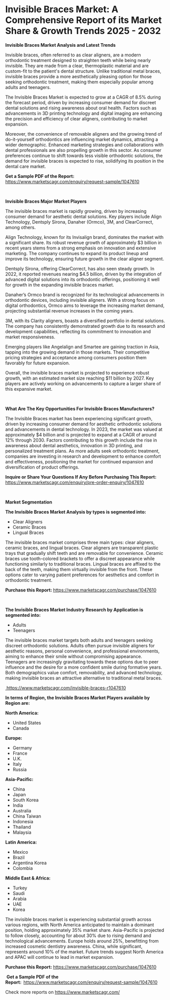 <p><h1>Invisible Braces Market: A Comprehensive Report of its Market Share & Growth Trends 2025 - 2032</h1></p><p><strong>Invisible Braces Market Analysis and Latest Trends</strong></p>
<p><p>Invisible braces, often referred to as clear aligners, are a modern orthodontic treatment designed to straighten teeth while being nearly invisible. They are made from a clear, thermoplastic material and are custom-fit to the patient's dental structure. Unlike traditional metal braces, invisible braces provide a more aesthetically pleasing option for those seeking orthodontic treatment, making them especially popular among adults and teenagers.</p><p>The Invisible Braces Market is expected to grow at a CAGR of 8.5% during the forecast period, driven by increasing consumer demand for discreet dental solutions and rising awareness about oral health. Factors such as advancements in 3D printing technology and digital imaging are enhancing the precision and efficiency of clear aligners, contributing to market expansion. </p><p>Moreover, the convenience of removable aligners and the growing trend of do-it-yourself orthodontics are influencing market dynamics, attracting a wider demographic. Enhanced marketing strategies and collaborations with dental professionals are also propelling growth in this sector. As consumer preferences continue to shift towards less visible orthodontic solutions, the demand for invisible braces is expected to rise, solidifying its position in the dental care market. </p></p>
<p><strong>Get a Sample PDF of the Report:&nbsp;</strong> <a href="https://www.marketscagr.com/enquiry/request-sample/1047610?utm_campaign=2634&utm_medium=2&utm_source=Github&utm_content=ia&utm_term=03032025&utm_id=invisible-braces">https://www.marketscagr.com/enquiry/request-sample/1047610</a></p>
<p>&nbsp;</p>
<p><strong>Invisible Braces Major Market Players</strong></p>
<p><p>The invisible braces market is rapidly growing, driven by increasing consumer demand for aesthetic dental solutions. Key players include Align Technology, Dentsply Sirona, Danaher (Ormco), 3M, and ClearCorrect, among others.</p><p>Align Technology, known for its Invisalign brand, dominates the market with a significant share. Its robust revenue growth of approximately $3 billion in recent years stems from a strong emphasis on innovation and extensive marketing. The company continues to expand its product lineup and improve its technology, ensuring future growth in the clear aligner segment.</p><p>Dentsply Sirona, offering ClearCorrect, has also seen steady growth. In 2022, it reported revenues nearing $4.5 billion, driven by the integration of advanced digital solutions into its orthodontic offerings, positioning it well for growth in the expanding invisible braces market.</p><p>Danaher’s Ormco brand is recognized for its technological advancements in orthodontic devices, including invisible aligners. With a strong focus on digital orthodontics, Ormco aims to leverage the increasing market demand, projecting substantial revenue increases in the coming years.</p><p>3M, with its Clarity aligners, boasts a diversified portfolio in dental solutions. The company has consistently demonstrated growth due to its research and development capabilities, reflecting its commitment to innovation and market responsiveness.</p><p>Emerging players like Angelalign and Smartee are gaining traction in Asia, tapping into the growing demand in those markets. Their competitive pricing strategies and acceptance among consumers position them favorably for future expansion.</p><p>Overall, the invisible braces market is projected to experience robust growth, with an estimated market size reaching $11 billion by 2027. Key players are actively working on advancements to capture a larger share of this expansive market.</p></p>
<p>&nbsp;</p>
<p><strong>What Are The Key Opportunities For Invisible Braces Manufacturers?</strong></p>
<p><p>The Invisible Braces market has been experiencing significant growth, driven by increasing consumer demand for aesthetic orthodontic solutions and advancements in dental technology. In 2023, the market was valued at approximately $4 billion and is projected to expand at a CAGR of around 12% through 2030. Factors contributing to this growth include the rise in awareness about dental aesthetics, innovation in 3D printing, and personalized treatment plans. As more adults seek orthodontic treatment, companies are investing in research and development to enhance comfort and effectiveness, positioning the market for continued expansion and diversification of product offerings.</p></p>
<p><strong>Inquire or Share Your Questions If Any Before Purchasing This Report:</strong> <a href="https://www.marketscagr.com/enquiry/pre-order-enquiry/1047610?utm_campaign=2634&utm_medium=2&utm_source=Github&utm_content=ia&utm_term=03032025&utm_id=invisible-braces">https://www.marketscagr.com/enquiry/pre-order-enquiry/1047610</a></p>
<p>&nbsp;</p>
<p><strong>Market Segmentation</strong></p>
<p><strong>The Invisible Braces Market Analysis by types is segmented into:</strong></p>
<p><ul><li>Clear Aligners</li><li>Ceramic Braces</li><li>Lingual Braces</li></ul></p>
<p><p>The invisible braces market comprises three main types: clear aligners, ceramic braces, and lingual braces. Clear aligners are transparent plastic trays that gradually shift teeth and are removable for convenience. Ceramic braces use tooth-colored brackets to offer a discreet appearance while functioning similarly to traditional braces. Lingual braces are affixed to the back of the teeth, making them virtually invisible from the front. These options cater to varying patient preferences for aesthetics and comfort in orthodontic treatment.</p></p>
<p><strong>Purchase this Report:&nbsp;</strong><a href="https://www.marketscagr.com/purchase/1047610?utm_campaign=2634&utm_medium=2&utm_source=Github&utm_content=ia&utm_term=03032025&utm_id=invisible-braces">https://www.marketscagr.com/purchase/1047610</a></p>
<p>&nbsp;</p>
<p><strong>The Invisible Braces Market Industry Research by Application is segmented into:</strong></p>
<p><ul><li>Adults</li><li>Teenagers</li></ul></p>
<p><p>The invisible braces market targets both adults and teenagers seeking discreet orthodontic solutions. Adults often pursue invisible aligners for aesthetic reasons, personal convenience, and professional environments, aiming to enhance their smile without compromising appearance. Teenagers are increasingly gravitating towards these options due to peer influence and the desire for a more confident smile during formative years. Both demographics value comfort, removability, and advanced technology, making invisible braces an attractive alternative to traditional metal braces.</p></p>
<p><a href="https://www.marketscagr.com/invisible-braces-r1047610?utm_campaign=2634&utm_medium=2&utm_source=Github&utm_content=ia&utm_term=03032025&utm_id=invisible-braces">&nbsp;https://www.marketscagr.com/invisible-braces-r1047610</a></p>
<p><strong>In terms of Region, the Invisible Braces Market Players available by Region are:</strong></p>
<p>
    <p> <strong> North America: </strong>
        <ul>
            <li>United States</li>
            <li>Canada</li>
        </ul>
        </p> 
    <p> <strong> Europe: </strong>
        <ul>
            <li>Germany</li>
            <li>France</li>
            <li>U.K.</li>
            <li>Italy</li>
            <li>Russia</li>
        </ul>
        </p> 
    <p> <strong> Asia-Pacific: </strong>
        <ul>
            <li>China</li>
            <li>Japan</li>
            <li>South Korea</li>
            <li>India</li>
            <li>Australia</li>
            <li>China Taiwan</li>
            <li>Indonesia</li>
            <li>Thailand</li>
            <li>Malaysia</li>
        </ul>
        </p> 
    <p> <strong> Latin America: </strong>
        <ul>
            <li>Mexico</li>
            <li>Brazil</li>
            <li>Argentina Korea</li>
            <li>Colombia</li>
        </ul>
        </p> 
    <p> <strong> Middle East & Africa: </strong>
        <ul>
            <li>Turkey</li>
            <li>Saudi</li>
            <li>Arabia</li>
            <li>UAE</li>
            <li>Korea</li>
        </ul>
    </p>
    </p>
<p><p>The invisible braces market is experiencing substantial growth across various regions, with North America anticipated to maintain a dominant position, holding approximately 35% market share. Asia-Pacific is projected to follow closely, accounting for about 30% due to rising demand and technological advancements. Europe holds around 25%, benefitting from increased cosmetic dentistry awareness. China, while significant, represents around 10% of the market. Future trends suggest North America and APAC will continue to lead in market expansion.</p></p>
<p><strong>Purchase this Report: </strong><a href="https://www.marketscagr.com/purchase/1047610?utm_campaign=2634&utm_medium=2&utm_source=Github&utm_content=ia&utm_term=03032025&utm_id=invisible-braces">https://www.marketscagr.com/purchase/1047610</a></p>
<p>&nbsp;<strong>Get a Sample PDF of the Report:&nbsp;&nbsp;</strong><a href="https://www.marketscagr.com/enquiry/request-sample/1047610?utm_campaign=2634&utm_medium=2&utm_source=Github&utm_content=ia&utm_term=03032025&utm_id=invisible-braces">https://www.marketscagr.com/enquiry/request-sample/1047610</a></p>
<p><strong></strong></p>
<p>Check more reports on <a href="https://www.marketscagr.com/?utm_campaign=2634&utm_medium=2&utm_source=Github&utm_content=ia&utm_term=03032025&utm_id=invisible-braces">https://www.marketscagr.com/</a></p>